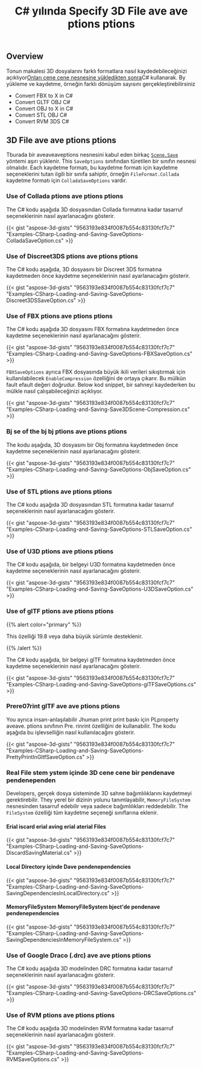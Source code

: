 ﻿---
title: C# yılında Specify 3D File ave ave ptions ptions
linktitle: Specify 3D File ave ave ptions ptions
type: docs
weight: 40
url: /tr/net/specify-3d-file-save-options/
description: Tburada birkaç Scene.Save yöntemi, bir aveaveaveptions nesnesini kabul eden aşırı yükler. Each kaydetme formatı, bu kaydetme formatı için kaydetme seçeneklerini tutan ilgili bir sınıfa sahiptir.
---
## **Overview**

Tonun makalesi 3D dosyalarını farklı formatlara nasıl kaydedebileceğinizi açıklıyor[Onları cene cene nesnesine yükledikten sonra](https://docs.aspose.com/3d/net/specify-3d-file-load-options/)C# kullanarak. By yükleme ve kaydetme, örneğin farklı dönüşüm sayısını gerçekleştirebilirsiniz

- Convert FBX to X in C#
- Convert GLTF OBJ C#
- Convert OBJ to X in C#
- Convert STL OBJ C#
- Convert RVM 3DS C#

## **3D File ave ave ptions ptions**
Tburada bir aveaveaveptions nesnesini kabul eden birkaç [`Scene.Save`](https://reference.aspose.com/3d/net/aspose.threed/scene) yöntemi aşırı yüklenir. This `SaveOptions` sınıfından türetilen bir sınıfın nesnesi olmalıdır. Each kaydetme formatı, bu kaydetme formatı için kaydetme seçeneklerini tutan ilgili bir sınıfa sahiptir, örneğin `FileFormat.Collada` kaydetme formatı için `ColladaSaveOptions` vardır.
### **Use of Collada ptions ave ptions ptions**
The C# kodu aşağıda 3D dosyasından Collada formatına kadar tasarruf seçeneklerinin nasıl ayarlanacağını gösterir.

{{< gist "aspose-3d-gists" "9563193e834f0087b554c83130fcf7c7" "Examples-CSharp-Loading-and-Saving-SaveOptions-ColladaSaveOption.cs" >}}
### **Use of Discreet3DS ptions ave ptions ptions**
The C# kodu aşağıda, 3D dosyasını bir Discreet 3DS formatına kaydetmeden önce kaydetme seçeneklerinin nasıl ayarlanacağını gösterir.

{{< gist "aspose-3d-gists" "9563193e834f0087b554c83130fcf7c7" "Examples-CSharp-Loading-and-Saving-SaveOptions-Discreet3DSSaveOption.cs" >}}
### **Use of FBX ptions ave ptions ptions**
The C# kodu aşağıda 3D dosyasını FBX formatına kaydetmeden önce kaydetme seçeneklerinin nasıl ayarlanacağını gösterir.

{{< gist "aspose-3d-gists" "9563193e834f0087b554c83130fcf7c7" "Examples-CSharp-Loading-and-Saving-SaveOptions-FBXSaveOption.cs" >}}

`FBXSaveOptions` ayrıca FBX dosyasında büyük ikili verileri sıkıştırmak için kullanılabilecek `EnableCompression` özelliğini de ortaya çıkarır. Bu mülkün fault efault değeri doğrudur. Below kod snippet, bir sahneyi kaydederken bu mülkle nasıl çalışabileceğinizi açıklıyor.



{{< gist "aspose-3d-gists" "9563193e834f0087b554c83130fcf7c7" "Examples-CSharp-Loading-and-Saving-Save3DScene-Compression.cs" >}}
### **Bj se of the bj bj ptions ave ptions ptions**
The kodu aşağıda, 3D dosyasını bir Obj formatına kaydetmeden önce kaydetme seçeneklerinin nasıl ayarlanacağını gösterir.

{{< gist "aspose-3d-gists" "9563193e834f0087b554c83130fcf7c7" "Examples-CSharp-Loading-and-Saving-SaveOptions-ObjSaveOption.cs" >}}
### **Use of STL ptions ave ptions ptions**
The C# kodu aşağıda 3D dosyasından STL formatına kadar tasarruf seçeneklerinin nasıl ayarlanacağını gösterir.

{{< gist "aspose-3d-gists" "9563193e834f0087b554c83130fcf7c7" "Examples-CSharp-Loading-and-Saving-SaveOptions-STLSaveOption.cs" >}}
### **Use of U3D ptions ave ptions ptions**
The C# kodu aşağıda, bir belgeyi U3D formatına kaydetmeden önce kaydetme seçeneklerinin nasıl ayarlanacağını gösterir.

{{< gist "aspose-3d-gists" "9563193e834f0087b554c83130fcf7c7" "Examples-CSharp-Loading-and-Saving-SaveOptions-U3DSaveOption.cs" >}}
### **Use of glTF ptions ave ptions ptions**
{{% alert color="primary" %}} 

This özelliği 19.8 veya daha büyük sürümle desteklenir.

{{% /alert %}} 



The C# kodu aşağıda, bir belgeyi glTF formatına kaydetmeden önce kaydetme seçeneklerinin nasıl ayarlanacağını gösterir.

{{< gist "aspose-3d-gists" "9563193e834f0087b554c83130fcf7c7" "Examples-CSharp-Loading-and-Saving-SaveOptions-glTFSaveOptions.cs" >}}
### **Prere07rint glTF ave ave ptions ptions**
You ayrıca insan-anlaşılabilir Jhuman print print baskı için PLproperty aveave. ptions sınıfının Pre. rinrint özelliğini de kullanabilir. The kodu aşağıda bu işlevselliğin nasıl kullanılacağını gösterir.

{{< gist "aspose-3d-gists" "9563193e834f0087b554c83130fcf7c7" "Examples-CSharp-Loading-and-Saving-SaveOptions-PrettyPrintInGltfSaveOption.cs" >}}
### **Real File stem ystem içinde 3D cene cene bir pendenave pendenependen**
Developers, gerçek dosya sisteminde 3D sahne bağımlılıklarını kaydetmeyi gerektirebilir. They yerel bir dizinin yolunu tanımlayabilir, `MemoryFileSystem` nesnesinden tasarruf edebilir veya sadece bağımlılıkları reddedebilir. The `FileSystem` özelliği tüm kaydetme seçeneği sınıflarına eklenir.
#### **Erial iscard erial aving erial aterial Files**
{{< gist "aspose-3d-gists" "9563193e834f0087b554c83130fcf7c7" "Examples-CSharp-Loading-and-Saving-SaveOptions-DiscardSavingMaterial.cs" >}}
#### **Local Directory içinde Dave pendenependencies**
{{< gist "aspose-3d-gists" "9563193e834f0087b554c83130fcf7c7" "Examples-CSharp-Loading-and-Saving-SaveOptions-SavingDependenciesInLocalDirectory.cs" >}}
#### **MemoryFileSystem MemoryFileSystem bject'de pendenave pendenependencies**
{{< gist "aspose-3d-gists" "9563193e834f0087b554c83130fcf7c7" "Examples-CSharp-Loading-and-Saving-SaveOptions-SavingDependenciesInMemoryFileSystem.cs" >}}
### **Use of Google Draco (.drc) ave ave ptions ptions**
The C# kodu aşağıda 3D modelinden DRC formatına kadar tasarruf seçeneklerinin nasıl ayarlanacağını gösterir.

{{< gist "aspose-3d-gists" "9563193e834f0087b554c83130fcf7c7" "Examples-CSharp-Loading-and-Saving-SaveOptions-DRCSaveOptions.cs" >}}
### **Use of RVM ptions ave ptions ptions**
The C# kodu aşağıda 3D modelinden RVM formatına kadar tasarruf seçeneklerinin nasıl ayarlanacağını gösterir.

{{< gist "aspose-3d-gists" "9563193e834f0087b554c83130fcf7c7" "Examples-CSharp-Loading-and-Saving-SaveOptions-RVMSaveOptions.cs" >}}

